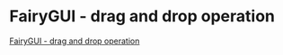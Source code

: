 # FairyGUI - drag and drop operation
[FairyGUI - drag and drop operation](https://aiwithcloud.com/2022/09/15/fairygui___drag_and_drop_operation/)